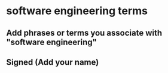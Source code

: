 # software engineering terms

## Add phrases or terms you associate with "software engineering"

## Signed (Add your name)


